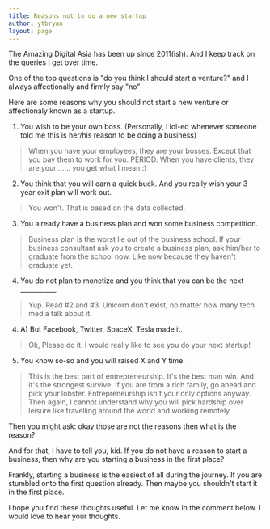 ```yaml
---
title: Reasons not to do a new startup
author: ytbryan
layout: page
---
```

The Amazing Digital Asia has been up since 2011(ish). And I keep track on the queries I get over time.

One of the top questions is "do you think I should start a venture?" and I always affectionally and firmly say "no"

Here are some reasons why you should not start a new venture or affectionaly known as a startup.

1. You wish to be your own boss. (Personally, I lol-ed whenever someone told me this is her/his reason to be doing a business)
> When you have your employees, they are your bosses. Except that you pay them to work for you. PERIOD. When you have clients, they are your ......
you get what I mean :)

2. You think that you will earn a quick buck. And you really wish your 3 year exit plan will work out.
> You won't. That is based on the data collected.

3. You already have a business plan and won some business competition.
> Business plan is the worst lie out of the business school.
If your business consultant ask you to create a business plan, ask him/her to graduate from the school now. Like now because they haven't graduate yet.

4. You do not plan to monetize and you think that you can be the next
___________.
> Yup. Read #2 and #3. Unicorn don't exist, no matter how many tech media talk about it.

4. A) But Facebook, Twitter, SpaceX, Tesla made it.
> Ok, Please do it. I would really like to see you do your next startup!

5. You know so-so and you will raised X and Y time.
> This is the best part of entrepreneurship. It's the best man win. And it's the strongest survive. If you are from a rich family, go ahead and pick your lobster. Entrepreneurship isn't your only options anyway. Then again, I cannot understand why you will pick hardship over leisure like travelling around the world and working remotely.

Then you might ask: okay those are not the reasons then what is the reason?

And for that, I have to tell you, kid. If you do not have a reason to start a business, then why are you starting a business in the first place?

Frankly, starting a business is the easiest of all during the journey. If you are stumbled onto the first question already. Then maybe you shouldn't start it in the first place.

I hope you find these thoughts useful. Let me know in the comment below. I would love to hear your thoughts.
